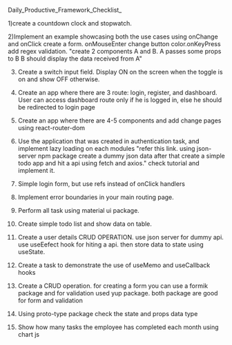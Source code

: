 Daily_Productive_Framework_Checklist_

1)create a countdown clock and stopwatch.

2)Implement an example showcasing both the use cases
using onChange and onClick create a form. onMouseEnter change button color.onKeyPress add regex validation.
"create 2 components A and B.
A passes some props to B
B should display the data received from A"

3) Create a switch input field. Display ON on the screen when the toggle is on and show OFF otherwise.

4) Create an app where there are 3 route: login, register, and dashboard. User can access dashboard route only if he is logged in, else he should be redirected to login page

5) Create an app where there are 4-5 components and add change pages using react-router-dom

6) Use the application that was created in authentication task, and implement lazy loading on each modules
"refer this link. using
json-server npm package
create a dummy json data
after that create a simple todo app
and hit a api using fetch and axios."
check tutorial and implement it.

7) Simple login form, but use refs instead of onClick handlers

8) Implement error boundaries in your main routing page.

9) Perform all task using material ui package. 

10) Create simple todo list and show data on table.

11) Create a user details CRUD OPERATION. use json server for dummy api. use useEefect hook for hiting a api. then store data to state using useState.

12) Create a task to demonstrate the use of useMemo and useCallback hooks

13) Create a CRUD operation. for creating a form you can use a formik package and for validation used yup package. both package are good for form and validation

14) Using proto-type package check the state and props data type

15) Show how many tasks the employee has completed each month using chart js

